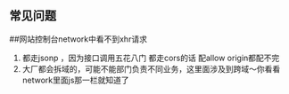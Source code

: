## 常见问题

##网站控制台network中看不到xhr请求

1. 都走jsonp ，因为接口调用五花八门 都走cors的话 配allow origin都配不完 
2. 大厂都会拆域的，可能不能部门负责不同业务，这里面涉及到跨域～你看看network里面js那一栏就知道了